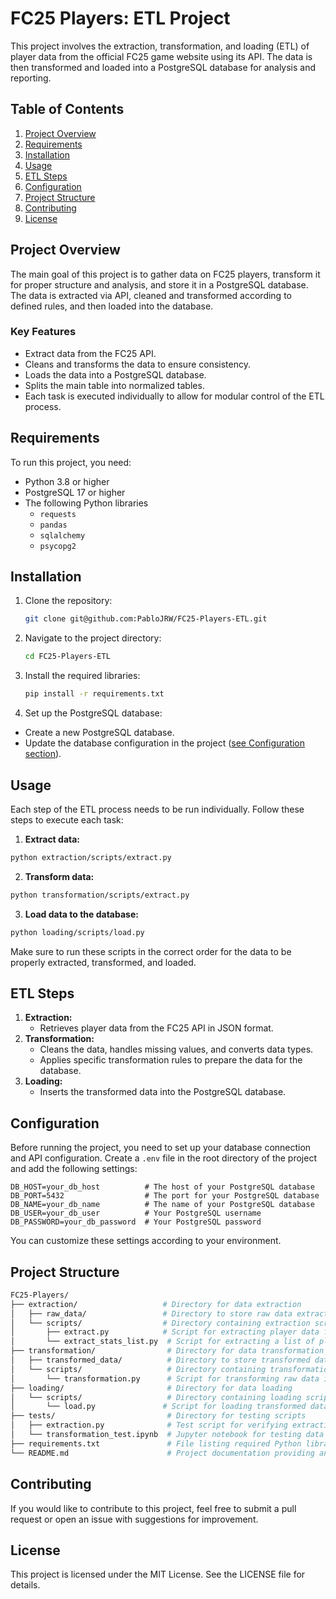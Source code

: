 # FC25 Players: ETL Project

This project involves the extraction, transformation, and loading (ETL) of player data from the official FC25 game website using its API. The data is then transformed and loaded into a PostgreSQL database for analysis and reporting.

## Table of Contents
1. [Project Overview](#project-overview)
2. [Requirements](#requirements)
3. [Installation](#installation)
4. [Usage](#usage)
5. [ETL Steps](#etl-steps)
6. [Configuration](#configuration)
7. [Project Structure](#project-structure)
8. [Contributing](#contributing)
9. [License](#license)

## Project Overview
The main goal of this project is to gather data on FC25 players, transform it for proper structure and analysis, and store it in a PostgreSQL database. The data is extracted via API, cleaned and transformed according to defined rules, and then loaded  into the database.

### Key Features
- Extract data from the FC25 API.
- Cleans and transforms the data to ensure consistency.
- Loads the data into a PostgreSQL database.
- Splits the main table into normalized tables.
- Each task is executed individually to allow for modular control of the ETL process.

## Requirements
To run this project, you need:
- Python 3.8 or higher
- PostgreSQL 17 or higher
- The following Python libraries
  - `requests`
  - `pandas`
  - `sqlalchemy`
  - `psycopg2`
 
## Installation
1. Clone the repository:
   ```bash
   git clone git@github.com:PabloJRW/FC25-Players-ETL.git
   ```
2. Navigate to the project directory:
   ```bash
   cd FC25-Players-ETL
   ```
3. Install the required libraries:
   ```bash
   pip install -r requirements.txt
   ```
4. Set up the PostgreSQL database:
- Create a new PostgreSQL database.
- Update the database configuration in the project ([see Configuration section](#configuration)).

## Usage
Each step of the ETL process needs to be run individually. Follow these steps to execute each task:
1. **Extract data:**
```bash
python extraction/scripts/extract.py
```

2. **Transform data:**
```bash
python transformation/scripts/extract.py
```

3. **Load data to the database:**  
```bash
python loading/scripts/load.py
```

Make sure to run these scripts in the correct order for the data to be properly extracted, transformed, and loaded.

## ETL Steps
1. **Extraction:**
    - Retrieves player data from the FC25 API in JSON format.
2. **Transformation:**
    - Cleans the data, handles missing values, and converts data types.
    - Applies specific transformation rules to prepare the data for the database.
3. **Loading:**
    - Inserts the transformed data into the PostgreSQL database.

## Configuration

Before running the project, you need to set up your database connection and API configuration. Create a `.env` file in the root directory of the project and add the following settings:

```plaintext
DB_HOST=your_db_host          # The host of your PostgreSQL database
DB_PORT=5432                  # The port for your PostgreSQL database
DB_NAME=your_db_name          # The name of your PostgreSQL database
DB_USER=your_db_user          # Your PostgreSQL username
DB_PASSWORD=your_db_password  # Your PostgreSQL password
```

You can customize these settings according to your environment.

## Project Structure
``` bash
FC25-Players/
├── extraction/                   # Directory for data extraction
│   ├── raw_data/                 # Directory to store raw data extracted from the API
│   └── scripts/                  # Directory containing extraction scripts
│       ├── extract.py            # Script for extracting player data from the API
│       └── extract_stats_list.py  # Script for extracting a list of player statistics
├── transformation/                # Directory for data transformation
│   ├── transformed_data/          # Directory to store transformed data
│   └── scripts/                   # Directory containing transformation scripts
│       └── transformation.py      # Script for transforming raw data into a suitable format
├── loading/                       # Directory for data loading
│   └── scripts/                   # Directory containing loading scripts
│       └── load.py               # Script for loading transformed data into the PostgreSQL database
├── tests/                         # Directory for testing scripts
│   ├── extraction.py              # Test script for verifying extraction functionality
│   └── transformation_test.ipynb  # Jupyter notebook for testing data transformation
├── requirements.txt               # File listing required Python libraries for the project
└── README.md                      # Project documentation providing an overview and instructions

```

## Contributing
If you would like to contribute to this project, feel free to submit a pull request or open an issue with suggestions for improvement.

## License
This project is licensed under the MIT License. See the LICENSE file for details.







   
